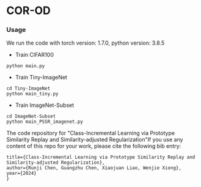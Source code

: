# COR-OD
### Usage 
We run the code with torch version: 1.7.0, python version: 3.8.5
* Train CIFAR100
```
python main.py
```
* Train Tiny-ImageNet
```
cd Tiny-ImageNet
python main_tiny.py
```
* Train ImageNet-Subset
```
cd ImageNet-Subset
python main_PSSR_imagenet.py
```
The code repository for "Class-Incremental Learning via Prototype Similarity Replay and Similarity-adjusted Regularization"If you use any content of this repo for your work, please cite the following bib entry:

    title={Class-Incremental Learning via Prototype Similarity Replay and Similarity-adjusted Regularization},
    author={Runji Chen, Guangzhu Chen, Xiaojuan Liao, Wenjie Xiong},
    year={2024}
    }
